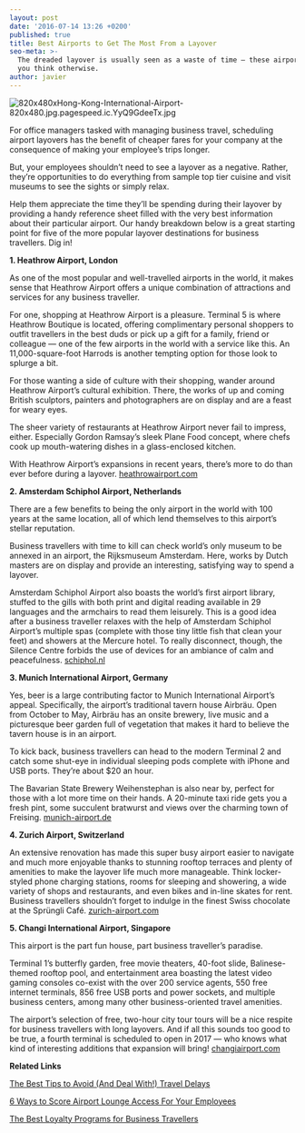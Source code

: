 ```yaml
---
layout: post
date: '2016-07-14 13:26 +0200'
published: true
title: Best Airports to Get The Most From a Layover
seo-meta: >-
  The dreaded layover is usually seen as a waste of time — these airports make
  you think otherwise.
author: javier
---
```

![820x480xHong-Kong-International-Airport-820x480.jpg.pagespeed.ic.YyQ9GdeeTx.jpg]({{site.baseurl}}/blog-media/820x480xHong-Kong-International-Airport-820x480.jpg.pagespeed.ic.YyQ9GdeeTx.jpg)


For office managers tasked with managing business travel, scheduling airport layovers has the benefit of cheaper fares for your company at the consequence of making your employee’s trips longer. 

But, your employees shouldn’t need to see a layover as a negative. Rather, they’re opportunities to do everything from sample top tier cuisine and visit museums to see the sights or simply relax.

Help them appreciate the time they’ll be spending during their layover by providing a handy reference sheet filled with the very best information about their particular airport. Our handy breakdown below is a great starting point for five of the more popular layover destinations for business travellers. Dig in! 

**1. Heathrow Airport, London**

As one of the most popular and well-travelled airports in the world, it makes sense that Heathrow Airport offers a unique combination of attractions and services for any business traveller. 

For one, shopping at Heathrow Airport is a pleasure. Terminal 5 is where Heathrow Boutique is located, offering complimentary personal shoppers to outfit travellers in the best duds or pick up a gift for a family, friend or colleague — one of the few airports in the world with a service like this. An 11,000-square-foot Harrods is another tempting option for those look to splurge a bit.

For those wanting a side of culture with their shopping, wander around Heathrow Airport’s cultural exhibition. There, the works of up and coming British sculptors, painters and photographers are on display and are a feast for weary eyes. 

The sheer variety of restaurants at Heathrow Airport never fail to impress, either. Especially Gordon Ramsay’s sleek Plane Food concept, where chefs cook up mouth-watering dishes in a glass-enclosed kitchen. 

With Heathrow Airport’s expansions in recent years, there’s more to do than ever before during a layover. [heathrowairport.com](http://www.heathrow.com/)

**2. Amsterdam Schiphol Airport, Netherlands**

There are a few benefits to being the only airport in the world with 100 years at the same location, all of which lend themselves to this airport’s stellar reputation. 

Business travellers with time to kill can check world’s only museum to be annexed in an airport, the Rijksmuseum Amsterdam. Here, works by Dutch masters are on display and provide an interesting, satisfying way to spend a layover. 

Amsterdam Schiphol Airport also boasts the world’s first airport library, stuffed to the gills with both print and digital reading available in 29 languages and the armchairs to read them leisurely. This is a good idea after a business traveller relaxes with the help of Amsterdam Schiphol Airport’s multiple spas (complete with those tiny little fish that clean your feet) and showers at the Mercure hotel. To really disconnect, though, the Silence Centre forbids the use of devices for an ambiance of calm and peacefulness. [schiphol.nl](http://www.schiphol.nl/index_en.html)


**3. Munich International Airport, Germany**

Yes, beer is a large contributing factor to Munich International Airport’s appeal. Specifically, the airport’s traditional tavern house Airbräu. Open from October to May, Airbräu has an onsite brewery, live music and a picturesque beer garden full of vegetation that makes it hard to believe the tavern house is in an airport. 

To kick back, business travellers can head to the modern Terminal 2 and catch some shut-eye in individual sleeping pods complete with iPhone and USB ports. They’re about $20 an hour. 

The Bavarian State Brewery Weihenstephan is also near by, perfect for those with a lot more time on their hands. A 20-minute taxi ride gets you a fresh pint, some succulent bratwurst and views over the charming town of Freising. [munich-airport.de](http://www.munich-airport.de/de/consumer/index.jsp)

**4. Zurich Airport, Switzerland**

An extensive renovation has made this super busy airport easier to navigate and much more enjoyable thanks to stunning rooftop terraces and plenty of amenities to make the layover life much more manageable. Think locker-styled phone charging stations, rooms for sleeping and showering, a wide variety of shops and restaurants, and even bikes and in-line skates for rent. Business travellers shouldn’t forget to indulge in the finest Swiss chocolate at the Sprüngli Café. [zurich-airport.com](https://www.zurich-airport.com/)

**5. Changi International Airport, Singapore**

This airport is the part fun house, part business traveller’s paradise. 

Terminal 1’s butterfly garden, free movie theaters, 40-foot slide, Balinese-themed rooftop pool, and entertainment area boasting the latest video gaming consoles co-exist with the over 200 service agents, 550 free internet terminals, 856 free USB ports and power sockets, and multiple business centers, among many other business-oriented travel amenities. 

The airport’s selection of free, two-hour city tour tours will be a nice respite for business travellers with long layovers. And if all this sounds too good to be true, a fourth terminal is scheduled to open in 2017 — who knows what kind of interesting additions that expansion will bring! [changiairport.com](http://www.changiairport.com/)


**Related Links**

[The Best Tips to Avoid (And Deal With!) Travel Delays](http://travelperk.com/blog/the-best-tips-to-avoid-and-deal-with-travel-delays/)

[6 Ways to Score Airport Lounge Access For Your Employees](http://travelperk.com/blog/6-ways-to-score-airport-lounge-access-for-your-employees/)

[The Best Loyalty Programs for Business Travellers](http://travelperk.com/blog/the-best-loyalty-programmes-for-business-travelers/)

